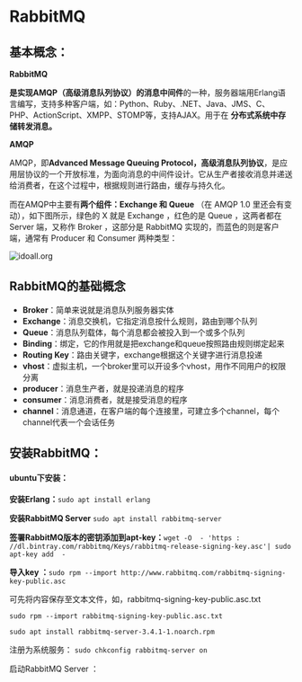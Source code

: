 # RabbitMQ

## 基本概念：

**RabbitMQ**

**是实现AMQP（高级消息队列协议）的消息中间件**的一种，服务器端用Erlang语言编写，支持多种客户端，如：Python、Ruby、.NET、Java、JMS、C、PHP、ActionScript、XMPP、STOMP等，支持AJAX。用于在 **分布式系统中存储转发消息。**

**AMQP**

AMQP，即**Advanced Message Queuing Protocol，高级消息队列协议**，是应用层协议的一个开放标准，为面向消息的中间件设计。它从生产者接收消息并递送给消费者，在这个过程中，根据规则进行路由，缓存与持久化。

而在AMQP中主要有**两个组件：Exchange 和 Queue** （在 AMQP 1.0 里还会有变动），如下图所示，绿色的 X 就是 Exchange ，红色的是 Queue ，这两者都在 Server 端，又称作 Broker ，这部分是 RabbitMQ 实现的，而蓝色的则是客户端，通常有 Producer 和 Consumer 两种类型：

![idoall.org](http://o6y6ob8ky.bkt.clouddn.com/rabbitmq-2.png-1)

## RabbitMQ的基础概念

- **Broker**：简单来说就是消息队列服务器实体
- **Exchange**：消息交换机，它指定消息按什么规则，路由到哪个队列
- **Queue**：消息队列载体，每个消息都会被投入到一个或多个队列
- **Binding**：绑定，它的作用就是把exchange和queue按照路由规则绑定起来
- **Routing Key**：路由关键字，exchange根据这个关键字进行消息投递
- **vhost**：虚拟主机，一个broker里可以开设多个vhost，用作不同用户的权限分离
- **producer**：消息生产者，就是投递消息的程序
- **consumer**：消息消费者，就是接受消息的程序
- **channel**：消息通道，在客户端的每个连接里，可建立多个channel，每个channel代表一个会话任务

## 安装RabbitMQ：

#### ubuntu下安装：

**安装Erlang：**`sudo apt install erlang`

**安装RabbitMQ Server**  `sudo apt install rabbitmq-server`

**签署RabbitMQ版本的密钥添加到apt-key：**`wget -O  - 'https : //dl.bintray.com/rabbitmq/Keys/rabbitmq-release-signing-key.asc'| sudo apt-key add  - `

**导入key ：**`sudo rpm --import http://www.rabbitmq.com/rabbitmq-signing-key-public.asc`

可先将内容保存至文本文件，如，rabbitmq-signing-key-public.asc.txt

`sudo rpm --import rabbitmq-signing-key-public.asc.txt `

`sudo apt install rabbitmq-server-3.4.1-1.noarch.rpm`

注册为系统服务： `sudo chkconfig rabbitmq-server on`

启动RabbitMQ Server ：